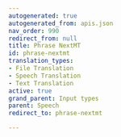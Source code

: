 ```yaml
---
autogenerated: true
autogenerated_from: apis.json
nav_order: 990
redirect_from: null
title: Phrase NextMT
id: phrase-nextmt
translation_types:
- File Translation
- Speech Translation
- Text Translation
active: true
grand_parent: Input types
parent: Speech
redirect_to: phrase-nextmt

---
```


